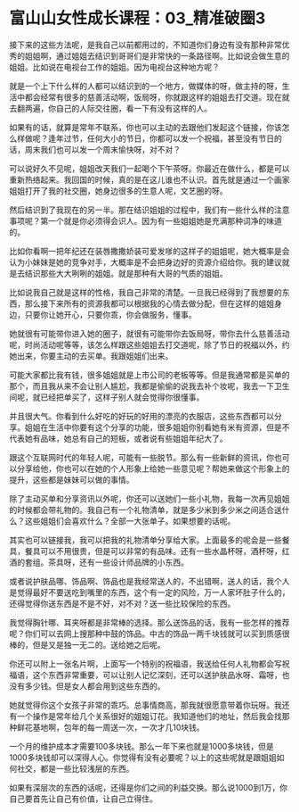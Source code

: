 # 富山山女性成长课程：03_精准破圈3

接下来的这些方法呢，是我自己以前都用过的，不知道你们身边有没有那种非常优秀的姐姐啊，通过姐姐去结识到哥哥们是非常快的一条路径啊。比如说会做生意的姐姐。比如说在电视台工作的姐姐。因为电视台这种地方呢？

就是一个上下什么样的人都可以结识到的一个地方，做媒体的呀，做主持的呀，生活中都会经常有很多的慈善活动啊，饭局呀，你就跟这样的姐姐去打交道。现在就去翻两遍，你自己的人际交往圈，看一下有没有这样的人。

如果有的话，就算是常年不联系，你也可以主动的去跟他们发起这个链接，你该怎么样做呢？逢年过节，任何大小的节日，你都可以发一个祝福，甚至没有节日的话，周末我们也可以发一个周末愉快呀，对不对？

可以说好久不见呢，姐姐改天我们一起喝个下午茶呀。你最近在做什么，都是可以重新热络起来。我回国的时候，真的是在这儿谁也不认识。首先就是通过一个画家姐姐打开了我的社交圈，她身边很多的生意人呢，文艺圈的呀。

然后结识到了我现在的另一半。那在结识姐姐的过程中，我们有一些什么样的注意事项呢？第一个就是你必须得会识人。因为有一些姐姐她是充满那种词净的味道的。

比如你看啊一把年纪还在装唇撒撒娇装可爱发嗲的这样子的姐姐呢，她大概率是会认为小妹妹是她的竞争对手，大概率是不会把身边好的资源介绍给你。我的建议就是去结识那些大大咧咧的姐姐。就是那种有大哥的气质的姐姐。

比如说我自己就是这样的性格，我自己非常的清楚。一旦我已经得到了我想要的东西，那么接下来所有的资源我都可以根据我的心情去做分配，但在这样的姐姐身边，只要你让她开心，只要你乖，你会做服务，懂事。

她就很有可能带你进入她的圈子，就很有可能带你去饭局呀，带你去什么慈善活动呢，时尚活动呢等等，该怎么样跟这些姐姐去打交道呢，除了节日的祝福以外，约她出来，你要主动的去买单。我跟姐姐们出来。

可能大家都比我有钱，很多姐姐就是上市公司的老板等等。但是我通常都是买单的那个，而且我从来不会让别人尴尬，我都是偷偷的说我去补个妆呢，我去一下卫生间呢，就已经把单买了，这样子别人就会觉得你很懂事。

并且很大气。你看到什么好吃的好玩的好用的漂亮的衣服店，这些东西都可以分享。姐姐在生活中你要有这个分享的功能，很多姐姐你别看她有米有资源，但是不代表她有品味，她总有自己的短板，或者说有些姐姐年纪大了。

跟这个互联网时代的年轻人呢，可能有一些脱节。那么有一些新鲜的资讯，你也可以分享给他，你也可以在她的个人形象上给她一些意见呢？帮她来做这个形象上的提升，这些都是妹妹可以做的事情。

除了主动买单和分享资讯以外呢，你还可以送她们一些小礼物，我每一次再见姐姐的时候都会带礼物的。我自己有一个礼物清单，就是多少米到多少米之间适合送什么？这些姐姐们会喜欢什么？全部一大张单子。如果想要的话呢。

其实也可以链接我，我可以把我的礼物清单分享给大家。上面最多的呢会是一些餐具，餐具可以不用很贵，但是可以非常的有品味。还有一些水晶杯呀，酒杯呀，红酒的套组。茶具呀，还有一些设计师品牌的小东西。

或者说护肤品哪、饰品啊、饰品也是我经常送人的，不出错啊，送人的话，我个人是觉得最好不要送吃到嘴里的东西，这个有一定的风险，万一人家坏肚子什么的，还得觉得你送东西是不是不好，对不对？送一些比较保险的东西。

我觉得胸针哪、耳夹呀都是非常棒的选择。那么送饰品的话，我有一些怎样的推荐呢？你们可以去网上搜那种中鼓的饰品。中古的饰品一两千块钱就可以买到质感很棒的，但是又是独一无二的。送给她之后呢。

你还可以附上一张名片啊，上面写一个特别的祝福语，我送给任何人礼物都会写祝福语，这个东西非常重要，可以让别人记忆深刻，还可以送护肤品水呀、霜呀，也没有多少钱。但是女人都会用到这些东西的。

她就觉得你这个女孩子非常的乖巧。总事情商高，那我就很愿意带着你玩呀。我还有一个操作是常年给几个关系很好的姐姐订花。我知道他们的地址，然后我会找那种鲜花基地啊，包年的每一周送一次，一次才几10块钱。

一个月的维护成本才需要100多块钱。那么一年下来也就是1000多块钱，但是1000多块钱却可以深得人心。你觉得有没有必要呢？以上的这些呢就是跟姐姐如何社交，都是一些比较浅层的东西。

如果有深层次的东西的话呢，还得是你们之间的利益交换。那么说1000到1万，你自己要首先让自己有价值，让自己立得住。

